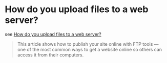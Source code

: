 # How do you upload files to a web server?

see [How do you upload files to a web server?](https://developer.mozilla.org/en-US/docs/Learn/Common_questions/Upload_files_to_a_web_server)

> This article shows how to publish your site online with FTP tools — one of the most common ways to get a website online so others can access it from their computers.

## 
